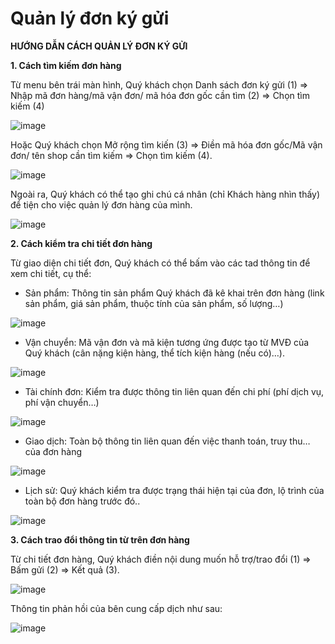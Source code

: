 # Quản lý đơn ký gửi

**HƯỚNG DẪN CÁCH QUẢN LÝ ĐƠN KÝ GỬI**

**1. Cách tìm kiếm đơn hàng**

Từ menu bên trái màn hình, Quý khách chọn Danh sách đơn ký gửi (1) => Nhập mã đơn hàng/mã vận đơn/ mã hóa đơn gốc cần tìm (2) => Chọn tìm kiếm (4)

![image](https://user-images.githubusercontent.com/85599407/186576558-c6b8b5ff-0281-4256-a282-f0bd6e01c453.png)

Hoặc Quý khách chọn Mở rộng tìm kiến (3) =>  Điền mã hóa đơn gốc/Mã vận đơn/ tên shop cần tìm kiếm => Chọn tìm kiếm (4).

![image](https://user-images.githubusercontent.com/85599407/186577538-5518d21b-a7a4-4423-80ba-31375884c45c.png)

Ngoài ra, Quý khách có thể tạo ghi chú cá nhân (chỉ Khách hàng nhìn thấy) để tiện cho việc quản lý đơn hàng của mình.

![image](https://user-images.githubusercontent.com/85599407/186577717-16c5c11c-ad02-491a-8ec0-cd2103184482.png)

**2. Cách kiểm tra chi tiết đơn hàng**

Từ giao diện chi tiết đơn, Quý khách có thể bấm vào các tad thông tin để xem chi tiết, cụ thể:

* Sản phẩm: Thông tin sản phẩm Quý khách đã kê khai trên đơn hàng \(link sản phẩm, giá sản phẩm, thuộc tính của sản phẩm, số lượng…\)

![image](https://user-images.githubusercontent.com/85599407/186577907-d4b27dac-f1a3-4278-ab23-75dd64882a7a.png)

* Vận chuyển: Mã vận đơn và mã kiện tương ứng được tạo từ MVĐ của Quý khách \(cân nặng kiện hàng, thể tích kiện hàng \(nếu có\)…\).

![image](https://user-images.githubusercontent.com/85599407/186578032-df28c153-2df2-4519-9724-31a72f2ae189.png)

* Tài chính đơn: Kiểm tra được thông tin liên quan đến chi phí \(phí dịch vụ, phí vận chuyển…\)

![image](https://user-images.githubusercontent.com/85599407/186578225-7f6aca0c-725f-4299-9306-2f09924b63e6.png)

* Giao dịch: Toàn bộ thông tin liên quan đến việc thanh toán, truy thu… của đơn hàng

![image](https://user-images.githubusercontent.com/85599407/186578303-762c818e-ba8e-486a-b435-df73e3af6a9c.png)

* Lịch sử: Quý khách kiểm tra được trạng thái hiện tại của đơn, lộ trình của toàn bộ đơn hàng trước đó..

![image](https://user-images.githubusercontent.com/85599407/186578355-19750cec-efa2-4140-b1ab-800e9b0ebb65.png)

**3. Cách trao đổi thông tin từ trên đơn hàng**

Từ chi tiết đơn hàng, Quý khách điền nội dung muốn hỗ trợ/trao đổi (1)  => Bấm gửi (2) => Kết quả (3).

![image](https://user-images.githubusercontent.com/85599407/186578943-604f4360-8dd2-4a34-90cc-8af2ddfb61b2.png)

Thông tin phản hồi của bên cung cấp dịch như sau:

![image](https://user-images.githubusercontent.com/85599407/186579116-813b73bd-0668-492b-a695-02239d58faf8.png)



